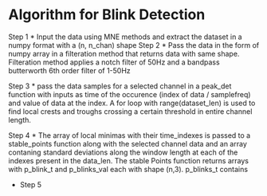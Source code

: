 # Algorithm for Blink Detection

Step 1 *
  Input the data using MNE methods and extract the dataset in a numpy format with a (n, n_chan) shape
Step 2 *
   Pass the data in the form of numpy array in a filteration method that returns data with same shape.
   Filteration method applies a notch filter of 50Hz and a bandpass butterworth 6th order filter of 1-50Hz

Step 3 *
    pass the data samples for a selected channel in a peak_det function with inputs as time  of the occurence (index of data / samplefreq) and value of data at the index.
    A for loop with range(dataset_len) is used to find local crests and troughs crossing a certain threshold in entire channel length.

Step 4 *
     The array of local minimas with their time_indexes is passed to a stable_points function along with the selected channel data and an array contaning standard deviations along the
     window length at each of the indexes present in the data_len.
     The stable Points function returns arrays with p_blink_t and p_blinks_val  each with shape (n,3). p_blinks_t contains 

* Step 5
      
     
